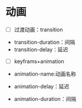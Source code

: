 # 动画

- [ ] 过渡动画：transition

- transition-duration：间隔
- transition-delay：延迟

- [ ] keyframs+animation

- animation-name:动画名称

- animation-delay：延迟

- animation-duration：间隔
